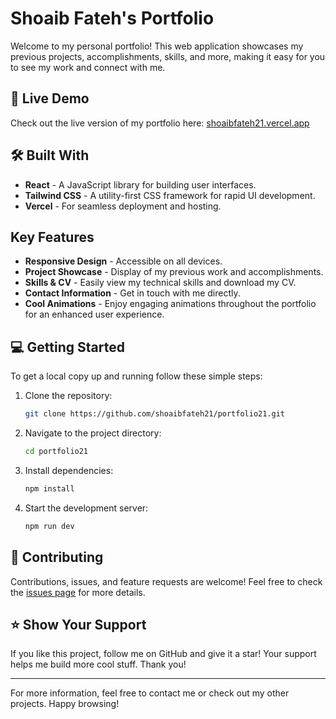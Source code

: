 # Shoaib Fateh's Portfolio

Welcome to my personal portfolio! This web application showcases my previous projects, accomplishments, skills, and more, making it easy for you to see my work and connect with me.

## 🚀 Live Demo

Check out the live version of my portfolio here: [shoaibfateh21.vercel.app](https://shoaibfateh21.vercel.app)

## 🛠 Built With

- **React** - A JavaScript library for building user interfaces.
- **Tailwind CSS** - A utility-first CSS framework for rapid UI development.
- **Vercel** - For seamless deployment and hosting.

## Key Features

- **Responsive Design** - Accessible on all devices.
- **Project Showcase** - Display of my previous work and accomplishments.
- **Skills & CV** - Easily view my technical skills and download my CV.
- **Contact Information** - Get in touch with me directly.
- **Cool Animations** - Enjoy engaging animations throughout the portfolio for an enhanced user experience.

## 💻 Getting Started

To get a local copy up and running follow these simple steps:

1. Clone the repository:

   ```bash
   git clone https://github.com/shoaibfateh21/portfolio21.git
   ```

2. Navigate to the project directory:
   ```bash
   cd portfolio21
   ```
3. Install dependencies:
   ```bash
   npm install
   ```
4. Start the development server:
   ```bash
   npm run dev
   ```

## 🤝 Contributing

Contributions, issues, and feature requests are welcome! Feel free to check the [issues page](https://github.com/shoaibfateh21/portfolio21/issues) for more details.

## ⭐️ Show Your Support

If you like this project, follow me on GitHub and give it a star! Your support helps me build more cool stuff. Thank you!

---

For more information, feel free to contact me or check out my other projects. Happy browsing!
